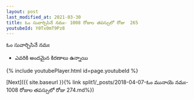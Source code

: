 ```yaml
---
layout: post
last_modified_at: 2021-03-30
title: ఓం సువార్చిసినే నమః- 1008 రోజుల తపస్సులో రోజు  265
youtubeId: Y0Tx0mT9Pz8
---
```

 
 
 ఓం సువార్చిసినే నమః  
 
 -  ఎవరికి అందమైన కిరణాలు ఉన్నాయి 
 
  
 
  
 
 
 
 
 
 


{% include youtubePlayer.html id=page.youtubeId %}
 
[Next]({{ site.baseurl }}{% link  split1/_posts/2018-04-07-ఓం మునాయె నమః- 1008 రోజుల తపస్సులో రోజు  274.md%})
 
